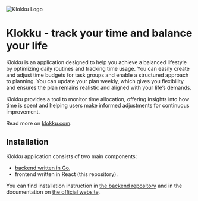 ![Klokku Logo](https://klokku.com/klokku-github-banner.png)

# Klokku - track your time and balance your life

Klokku is an application designed to help you achieve a balanced lifestyle by optimizing daily routines and tracking time usage.
You can easily create and adjust time budgets for task groups and enable a structured approach to planning.
You can update your plan weekly, which gives you flexibility and ensures the plan remains realistic and aligned with your life’s demands.

Klokku provides a tool to monitor time allocation, offering insights into how time is spent and helping users make informed adjustments for continuous improvement. 

Read more on [klokku.com](https://klokku.com).


## Installation

Klokku application consists of two main components:
- [backend written in Go](https://github.com/klokku/klokku),
- frontend written in React (this repository).

You can find installation instruction in [the backend repository](https://github.com/klokku/klokku) and in the documentation on [the official website](https://klokku.com).
